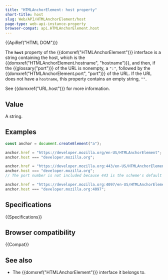 ```yaml
---
title: "HTMLAnchorElement: host property"
short-title: host
slug: Web/API/HTMLAnchorElement/host
page-type: web-api-instance-property
browser-compat: api.HTMLAnchorElement.host
---
```


{{ApiRef("HTML DOM")}}

The **`host`** property of the {{domxref("HTMLAnchorElement")}} interface is a string containing the host, which is the {{domxref("HTMLAnchorElement.hostname", "hostname")}}, and then, if the {{glossary("port")}} of the URL is nonempty, a `":"`, followed by the {{domxref("HTMLAnchorElement.port", "port")}} of the URL. If the URL does not have a `hostname`, this property contains an empty string, `""`.

See {{domxref("URL.host")}} for more information.

## Value

A string.

## Examples

```js
const anchor = document.createElement("a");

anchor.href = "https://developer.mozilla.org/en-US/HTMLAnchorElement";
anchor.host === "developer.mozilla.org";

anchor.href = "https://developer.mozilla.org:443/en-US/HTMLAnchorElement";
anchor.host === "developer.mozilla.org";
// The port number is not included because 443 is the scheme's default port

anchor.href = "https://developer.mozilla.org:4097/en-US/HTMLAnchorElement";
anchor.host === "developer.mozilla.org:4097";
```

## Specifications

{{Specifications}}

## Browser compatibility

{{Compat}}

## See also

- The {{domxref("HTMLAnchorElement")}} interface it belongs to.

